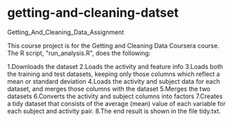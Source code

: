 # getting-and-cleaning-datset
Getting_And_Cleaning_Data_Assignment

This course project is for the Getting and Cleaning Data Coursera course. The R script, "run_analysis.R", does the following:

1.Downloads the dataset
2.Loads the activity and feature info
3.Loads both the training and test datasets, keeping only those columns which reflect a mean or standard deviation
4.Loads the activity and subject data for each dataset, and merges those columns with the dataset
5.Merges the two datasets
6.Converts the activity and subject columns into factors
7.Creates a tidy dataset that consists of the average (mean) value of each variable for each subject and activity pair.
8.The end result is shown in the file tidy.txt.
